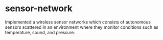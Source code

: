 # sensor-network
Implemented a wireless sensor networks which consists of autonomous sensors scattered in an environment where they monitor conditions such as temperature, sound, and pressure.
